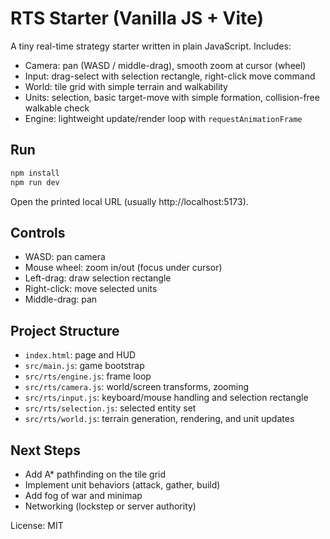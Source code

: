 # RTS Starter (Vanilla JS + Vite)

A tiny real-time strategy starter written in plain JavaScript. Includes:

- Camera: pan (WASD / middle-drag), smooth zoom at cursor (wheel)
- Input: drag-select with selection rectangle, right-click move command
- World: tile grid with simple terrain and walkability
- Units: selection, basic target-move with simple formation, collision-free walkable check
- Engine: lightweight update/render loop with `requestAnimationFrame`

## Run

```bash
npm install
npm run dev
```

Open the printed local URL (usually http://localhost:5173).

## Controls

- WASD: pan camera
- Mouse wheel: zoom in/out (focus under cursor)
- Left-drag: draw selection rectangle
- Right-click: move selected units
- Middle-drag: pan

## Project Structure

- `index.html`: page and HUD
- `src/main.js`: game bootstrap
- `src/rts/engine.js`: frame loop
- `src/rts/camera.js`: world/screen transforms, zooming
- `src/rts/input.js`: keyboard/mouse handling and selection rectangle
- `src/rts/selection.js`: selected entity set
- `src/rts/world.js`: terrain generation, rendering, and unit updates

## Next Steps

- Add A* pathfinding on the tile grid
- Implement unit behaviors (attack, gather, build)
- Add fog of war and minimap
- Networking (lockstep or server authority)

License: MIT
